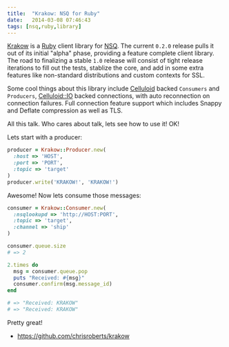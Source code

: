 ```yaml
---
title:  "Krakow: NSQ for Ruby"
date:   2014-03-08 07:46:43
tags: [nsq,ruby,library]
---
```


[Krakow][] is a [Ruby][] client library for [NSQ][]. The current `0.2.0` release pulls it out of its
initial "alpha" phase, providing a feature complete client library. The road to finalizing a stable `1.0`
release will consist of tight release iterations to fill out the tests, stablize the core,
and add in some extra features like non-standard distributions and custom contexts for SSL.

Some cool things about this library include [Celluloid][] backed `Consumers` and `Producers`,
[Celluloid::IO][celluloid-io] backed connections, with auto reconnection on connection failures.
Full connection feature support which includes Snappy and Deflate compression as well as TLS.

All this talk. Who cares about talk, lets see how to use it! OK!

Lets start with a producer:

```ruby
producer = Krakow::Producer.new(
  :host => 'HOST',
  :port => 'PORT',
  :topic => 'target'
)
producer.write('KRAKOW!', 'KRAKOW!')
```

Awesome! Now lets consume those messages:

```ruby
consumer = Krakow::Consumer.new(
  :nsqlookupd => 'http://HOST:PORT',
  :topic => 'target',
  :channel => 'ship'
)

consumer.queue.size
# => 2

2.times do
  msg = consumer.queue.pop
  puts "Received: #{msg}"
  consumer.confirm(msg.message_id)
end

# => "Received: KRAKOW"
# => "Received: KRAKOW"
```

Pretty great!

* <https://github.com/chrisroberts/krakow>

[krakow]: https://github.com/chrisroberts/krakow "ruby nsq client library"
[nsq]: https://bitly.github.io/nsq "realtime distributed messaging platform"
[celluloid]: https://celluloid.io "actor-based concurrent object framework for ruby"
[celluloid-io]: https://github.com/celluloid/celluloid-io "evented sockets for celluloid actors"
[ruby]: https://ruby-lang.org "ruby programming language"
